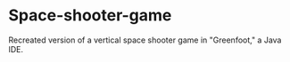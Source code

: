 # Space-shooter-game

Recreated version of a vertical space shooter game in "Greenfoot," a Java IDE.

